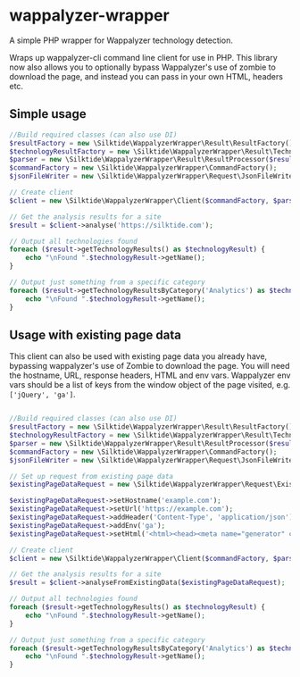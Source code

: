 # wappalyzer-wrapper
A simple PHP wrapper for Wappalyzer technology detection.

Wraps up wappalyzer-cli command line client for use in PHP.  This library now also allows you to optionally bypass Wappalyzer's use of zombie to download the page, and instead you can pass in your own HTML, headers etc.

## Simple usage

```php
//Build required classes (can also use DI)
$resultFactory = new \Silktide\WappalyzerWrapper\Result\ResultFactory();
$technologyResultFactory = new \Silktide\WappalyzerWrapper\Result\TechnologyResultFactory();
$parser = new \Silktide\WappalyzerWrapper\Result\ResultProcessor($resultFactory, $technologyResultFactory);
$commandFactory = new \Silktide\WappalyzerWrapper\CommandFactory();
$jsonFileWriter = new \Silktide\WappalyzerWrapper\Request\JsonFileWriter();

// Create client
$client = new \Silktide\WappalyzerWrapper\Client($commandFactory, $parser, $jsonFileWriter);

// Get the analysis results for a site
$result = $client->analyse('https://silktide.com');

// Output all technologies found
foreach ($result->getTechnologyResults() as $technologyResult) {
    echo "\nFound ".$technologyResult->getName();
}

// Output just something from a specific category
foreach ($result->getTechnologyResultsByCategory('Analytics') as $technologyResult) {
    echo "\nFound ".$technologyResult->getName();
}
```
    
## Usage with existing page data
This client can also be used with existing page data you already have, bypassing wappalyzer's use of Zombie to download the page.  You will need the hostname, URL, response headers, HTML and env vars.  Wappalyzer env vars should be a list of keys from the window object of the page visited, e.g. `['jQuery', 'ga']`.

```php

//Build required classes (can also use DI)
$resultFactory = new \Silktide\WappalyzerWrapper\Result\ResultFactory();
$technologyResultFactory = new \Silktide\WappalyzerWrapper\Result\TechnologyResultFactory();
$parser = new \Silktide\WappalyzerWrapper\Result\ResultProcessor($resultFactory, $technologyResultFactory);
$commandFactory = new \Silktide\WappalyzerWrapper\CommandFactory();
$jsonFileWriter = new \Silktide\WappalyzerWrapper\Request\JsonFileWriter();

// Set up request from existing page data
$existingPageDataRequest = new \Silktide\WappalyzerWrapper\Request\ExistingPageDataRequest();

$existingPageDataRequest->setHostname('example.com');
$existingPageDataRequest->setUrl('https://example.com');
$existingPageDataRequest->addHeader('Content-Type', 'application/json');
$existingPageDataRequest->addEnv('ga');
$existingPageDataRequest->setHtml('<html><head><meta name="generator" content="Amiro"></head><body></body></html>');

// Create client
$client = new \Silktide\WappalyzerWrapper\Client($commandFactory, $parser, $jsonFileWriter);

// Get the analysis results for a site
$result = $client->analyseFromExistingData($existingPageDataRequest);

// Output all technologies found
foreach ($result->getTechnologyResults() as $technologyResult) {
    echo "\nFound ".$technologyResult->getName();
}

// Output just something from a specific category
foreach ($result->getTechnologyResultsByCategory('Analytics') as $technologyResult) {
    echo "\nFound ".$technologyResult->getName();
}


```